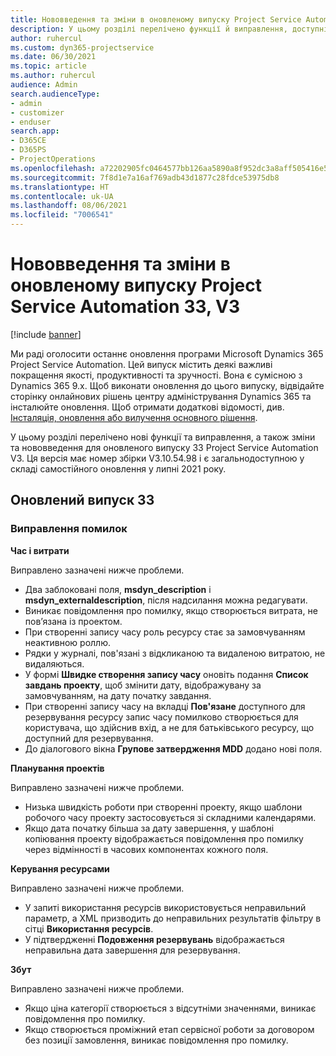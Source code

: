 ```yaml
---
title: Нововведення та зміни в оновленому випуску Project Service Automation 33, V3
description: У цьому розділі перелічено функції й виправлення, доступні у випуску Project Service Automation 33, V3.
author: ruhercul
ms.custom: dyn365-projectservice
ms.date: 06/30/2021
ms.topic: article
ms.author: ruhercul
audience: Admin
search.audienceType:
- admin
- customizer
- enduser
search.app:
- D365CE
- D365PS
- ProjectOperations
ms.openlocfilehash: a72202905fc0464577bb126aa5890a8f952dc3a8aff505416e535b42b53df7db
ms.sourcegitcommit: 7f8d1e7a16af769adb43d1877c28fdce53975db8
ms.translationtype: HT
ms.contentlocale: uk-UA
ms.lasthandoff: 08/06/2021
ms.locfileid: "7006541"
---
```

# <a name="whats-new-or-changed-in-project-service-automation-update-release-33-v3"></a>Нововведення та зміни в оновленому випуску Project Service Automation 33, V3

[!include [banner](../includes/psa-now-project-operations.md)]

Ми раді оголосити останнє оновлення програми Microsoft Dynamics 365 Project Service Automation. Цей випуск містить деякі важливі покращення якості, продуктивності та зручності. Вона є сумісною з Dynamics 365 9.x. Щоб виконати оновлення до цього випуску, відвідайте сторінку онлайнових рішень центру адміністрування Dynamics 365 та інсталюйте оновлення. Щоб отримати додаткові відомості, див. [Інсталяція, оновлення або вилучення основного рішення](/power-platform/admin/install-remove-preferred-solution).

У цьому розділі перелічено нові функції та виправлення, а також зміни та нововведення для оновленого випуску 33 Project Service Automation V3. Ця версія має номер збірки V3.10.54.98 і є загальнодоступною у складі самостійного оновлення у липні 2021 року.

## <a name="update-release-33"></a>Оновлений випуск 33

### <a name="bug-fixes"></a>Виправлення помилок

**Час і витрати**

Виправлено зазначені нижче проблеми.

- Два заблоковані поля, **msdyn_description** і **msdyn_externaldescription**, після надсилання можна редагувати.
- Виникає повідомлення про помилку, якщо створюється витрата, не пов’язана із проектом.
- При створенні запису часу роль ресурсу стає за замовчуванням неактивною роллю.
- Рядки у журналі, пов'язані з відкликаною та видаленою витратою, не видаляються.
- У формі **Швидке створення запису часу** оновіть подання **Список завдань проекту**, щоб змінити дату, відображувану за замовчуванням, на дату початку завдання.
- При створенні запису часу на вкладці **Пов'язане** доступного для резервування ресурсу запис часу помилково створюється для користувача, що здійснив вхід, а не для батьківського ресурсу, що доступний для резервування.
- До діалогового вікна **Групове затвердження MDD** додано нові поля.

**Планування проектів**

Виправлено зазначені нижче проблеми.
- Низька швидкість роботи при створенні проекту, якщо шаблони робочого часу проекту застосовується зі складними календарями.
- Якщо дата початку більша за дату завершення, у шаблоні копіювання проекту відображається повідомлення про помилку через відмінності в часових компонентах кожного поля.

**Керування ресурсами**

Виправлено зазначені нижче проблеми.
- У запиті використання ресурсів використовується неправильний параметр, а XML призводить до неправильних результатів фільтру в сітці **Використання ресурсів**.
- У підтвердженні **Подовження резервувань** відображається неправильна дата завершення для резервування.

**Збут**

Виправлено зазначені нижче проблеми.
- Якщо ціна категорії створюється з відсутніми значеннями, виникає повідомлення про помилку.
- Якщо створюється проміжний етап сервісної роботи за договором без позиції замовлення, виникає повідомлення про помилку.
